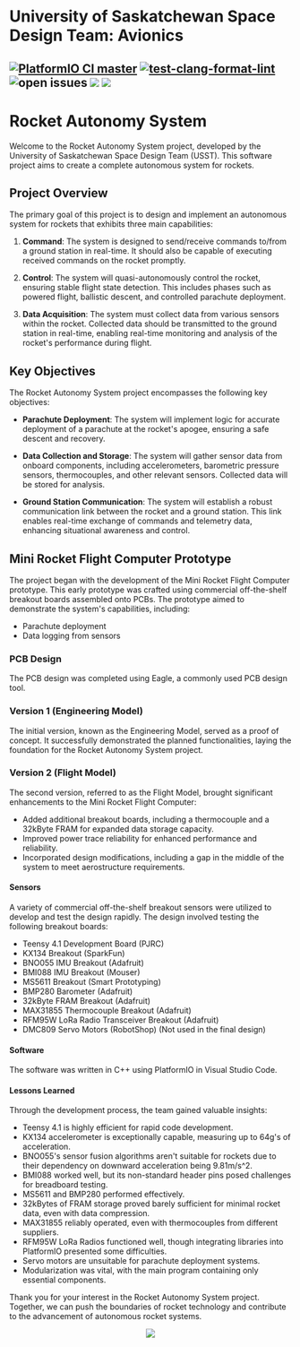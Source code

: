 # University of Saskatchewan Space Design Team: Avionics

[![PlatformIO CI master](https://github.com/USSTR-Avionics/Avionics_code/actions/workflows/building_test.yml/badge.svg?branch=master)](https://github.com/USSTR-Avionics/Avionics_code/actions/workflows/building_test.yml)
[![test-clang-format-lint](https://github.com/USSTR-Avionics/Avionics_code/actions/workflows/clang-format-check.yml/badge.svg)](https://github.com/USSTR-Avionics/Avionics_code/actions/workflows/clang-format-check.yml)
![open issues](https://img.shields.io/github/issues-raw/USSTR-Avionics/Avionics_code)
![](https://img.shields.io/github/issues-pr-raw/USSTR-Avionics/Avionics_code)
![](https://badgen.net/badge/teensy_kill_count/1/red)
---

# Rocket Autonomy System

Welcome to the Rocket Autonomy System project, developed by the University of Saskatchewan Space Design Team (USST). This software project aims to create a complete autonomous system for rockets.

## Project Overview

The primary goal of this project is to design and implement an autonomous system for rockets that exhibits three main capabilities:

1. **Command**: The system is designed to send/receive commands to/from a ground station in real-time. It should also be capable of executing received commands on the rocket promptly.

2. **Control**: The system will quasi-autonomously control the rocket, ensuring stable flight state detection. This includes phases such as powered flight, ballistic descent, and controlled parachute deployment.

3. **Data Acquisition**: The system must collect data from various sensors within the rocket. Collected data should be transmitted to the ground station in real-time, enabling real-time monitoring and analysis of the rocket's performance during flight.

## Key Objectives

The Rocket Autonomy System project encompasses the following key objectives:

- **Parachute Deployment**: The system will implement logic for accurate deployment of a parachute at the rocket's apogee, ensuring a safe descent and recovery.

- **Data Collection and Storage**: The system will gather sensor data from onboard components, including accelerometers, barometric pressure sensors, thermocouples, and other relevant sensors. Collected data will be stored for analysis.

- **Ground Station Communication**: The system will establish a robust communication link between the rocket and a ground station. This link enables real-time exchange of commands and telemetry data, enhancing situational awareness and control.

## Mini Rocket Flight Computer Prototype

The project began with the development of the Mini Rocket Flight Computer prototype. This early prototype was crafted using commercial off-the-shelf breakout boards assembled onto PCBs. The prototype aimed to demonstrate the system's capabilities, including:

- Parachute deployment
- Data logging from sensors

### PCB Design

The PCB design was completed using Eagle, a commonly used PCB design tool.

### Version 1 (Engineering Model)

The initial version, known as the Engineering Model, served as a proof of concept. It successfully demonstrated the planned functionalities, laying the foundation for the Rocket Autonomy System project.

### Version 2 (Flight Model)

The second version, referred to as the Flight Model, brought significant enhancements to the Mini Rocket Flight Computer:

- Added additional breakout boards, including a thermocouple and a 32kByte FRAM for expanded data storage capacity.
- Improved power trace reliability for enhanced performance and reliability.
- Incorporated design modifications, including a gap in the middle of the system to meet aerostructure requirements.

#### Sensors

A variety of commercial off-the-shelf breakout sensors were utilized to develop and test the design rapidly. The design involved testing the following breakout boards:

- Teensy 4.1 Development Board (PJRC)
- KX134 Breakout (SparkFun)
- BNO055 IMU Breakout (Adafruit)
- BMI088 IMU Breakout (Mouser)
- MS5611 Breakout (Smart Prototyping)
- BMP280 Barometer (Adafruit)
- 32kByte FRAM Breakout (Adafruit)
- MAX31855 Thermocouple Breakout (Adafruit)
- RFM95W LoRa Radio Transceiver Breakout (Adafruit)
- DMC809 Servo Motors (RobotShop) (Not used in the final design)

#### Software

The software was written in C++ using PlatformIO in Visual Studio Code.

#### Lessons Learned

Through the development process, the team gained valuable insights:

- Teensy 4.1 is highly efficient for rapid code development.
- KX134 accelerometer is exceptionally capable, measuring up to 64g's of acceleration.
- BNO055's sensor fusion algorithms aren't suitable for rockets due to their dependency on downward acceleration being 9.81m/s^2.
- BMI088 worked well, but its non-standard header pins posed challenges for breadboard testing.
- MS5611 and BMP280 performed effectively.
- 32kBytes of FRAM storage proved barely sufficient for minimal rocket data, even with data compression.
- MAX31855 reliably operated, even with thermocouples from different suppliers.
- RFM95W LoRa Radios functioned well, though integrating libraries into PlatformIO presented some difficulties.
- Servo motors are unsuitable for parachute deployment systems.
- Modularization was vital, with the main program containing only essential components.

Thank you for your interest in the Rocket Autonomy System project. Together, we can push the boundaries of rocket technology and contribute to the advancement of autonomous rocket systems.

<p align="center"> <img src = https://i.imgur.com/jnRxNR3.png> </img> </p>
